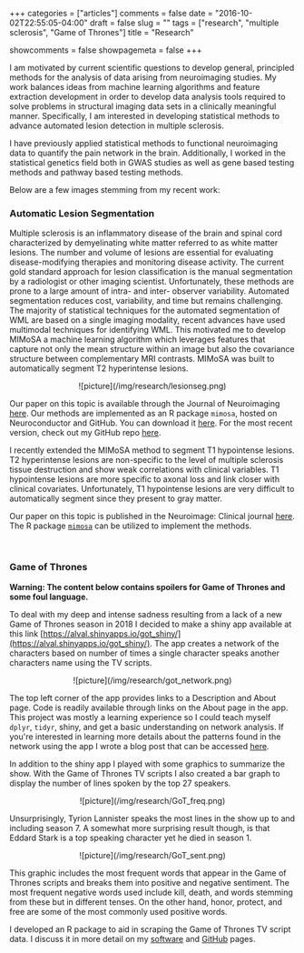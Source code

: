 +++
categories = ["articles"]
comments = false
date = "2016-10-02T22:55:05-04:00"
draft = false
slug = ""
tags = ["research", "multiple sclerosis", "Game of Thrones"]
title = "Research"

showcomments = false
showpagemeta = false
+++

I am motivated by current scientific questions to develop general, principled methods for the analysis of data arising from neuroimaging studies. My work balances ideas from machine learning algorithms and feature extraction development in order to develop data analysis tools required to solve problems in structural imaging data sets in a clinically meaningful manner. Specifically, I am interested in developing statistical methods to advance automated lesion detection in multiple sclerosis.

I have previously applied statistical methods to functional neuroimaging data to quantify the pain network in the brain. Additionally, I worked in the statistical genetics field both in GWAS studies as well as gene based testing methods and pathway based testing methods.

Below are a few images stemming from my recent work:

### Automatic Lesion Segmentation

Multiple sclerosis is an inflammatory disease of the brain and spinal cord characterized by demyelinating white matter referred to as white matter lesions. The number and volume of lesions are essential for evaluating disease-modifying therapies and monitoring disease activity. The current gold standard approach for lesion classification is the manual segmentation by a radiologist or other imaging scientist. Unfortunately, these methods are prone to a large amount of intra- and inter- observer variability. Automated segmentation reduces cost, variability, and time but remains challenging. The majority of statistical techniques for the automated segmentation of WML are based on a single imaging modality, recent advances have used multimodal techniques for identifying WML. This motivated me to develop MIMoSA a machine learning algorithm which leverages features that capture not only the mean structure within an image but also the covariance structure between complementary MRI contrasts. MIMoSA was built to automatically segment T2 hyperintense lesions.

<center>![picture](/img/research/lesionseg.png)</center>

Our paper on this topic is available through the Journal of Neuroimaging [here](http://onlinelibrary.wiley.com/doi/10.1111/jon.12506/full). Our methods are implemented as an R package `mimosa`, hosted on Neuroconductor and GitHub. You can download it [here](https://neuroconductor.org/package/details/mimosa). For the most recent version, check out my GitHub repo [here](https://github.com/avalcarcel9/mimosa).

I recently extended the MIMoSA method to segment T1 hypointense lesions. T2 hyperintense lesions are non-specific to the level of multiple sclerosis tissue destruction and show weak correlations with clinical variables. T1 hypointense lesions are more specific to axonal loss and link closer with clinical covariates. Unfortunately, T1 hypointense lesions are very difficult to automatically segment since they present to gray matter.

Our paper on this topic is published in the Neuroimage: Clinical journal [here](https://linkinghub.elsevier.com/retrieve/pii/S2213-1582(18)30323-1). The R package [`mimosa`](www.github.com/avalcarcel9/mimosa) can be utilized to implement the methods.

<br>

### Game of Thrones

__Warning: The content below contains spoilers for Game of Thrones and some foul language.__

To deal with my deep and intense sadness resulting from a lack of a new Game of Thrones season in 2018 I decided to make a shiny app available at this link [https://alval.shinyapps.io/got_shiny/](https://alval.shinyapps.io/got_shiny/). The app creates a network of the characters based on number of times a single character speaks another characters name using the TV scripts. 

<center>![picture](/img/research/got_network.png)</center>

The top left corner of the app provides links to a Description and About page. Code is readily available through links on the About page in the app. This project was mostly a learning experience so I could teach myself `dplyr`, `tidyr`, shiny, and get a basic understanding on network analysis. If you're interested in learning more details about the patterns found in the network using the app I wrote a blog post that can be accessed [here](www.alessandravalcarcel.com/blog/2019-04-05-gotapp).

In addition to the shiny app I played with some graphics to summarize the show. With the Game of Thrones TV scripts I also created a bar graph to display the number of lines spoken by the top 27 speakers.

<center>![picture](/img/research/GoT_freq.png)</center>

Unsurprisingly, Tyrion Lannister speaks the most lines in the show up to and including season 7. A somewhat more surprising result though, is that Eddard Stark is a top speaking character yet he died in season 1.

<center>![picture](/img/research/GoT_sent.png)</center>

This graphic includes the most frequent words that appear in the Game of Thrones scripts and breaks them into positive and negative sentiment. The most frequent negative words used include kill, death, and words stemming from these but in different tenses. On the other hand, honor, protect, and free are some of the most commonly used positive words.

I developed an R package to aid in scraping the Game of Thrones TV script data. I discuss it in more detail on my [software](http://www.alessandravalcarcel.com/software/) and [GitHub](https://github.com/avalcarcel9/GoT) pages.
